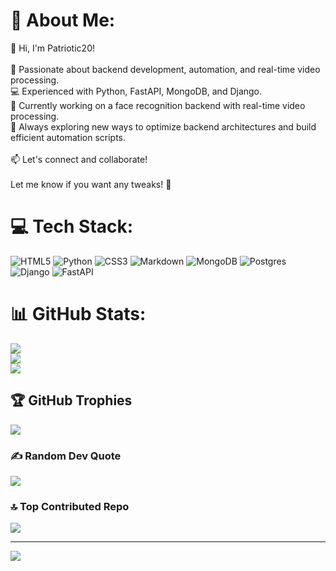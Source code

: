 # 💫 About Me:
👋 Hi, I'm Patriotic20!<br><br>🚀 Passionate about backend development, automation, and real-time video processing.<br>💻 Experienced with Python, FastAPI, MongoDB, and Django.<br>🎯 Currently working on a face recognition backend with real-time video processing.<br>🔧 Always exploring new ways to optimize backend architectures and build efficient automation scripts.<br><br>📫 Let's connect and collaborate!<br><br>Let me know if you want any tweaks! 🚀


# 💻 Tech Stack:
![HTML5](https://img.shields.io/badge/html5-%23E34F26.svg?style=for-the-badge&logo=html5&logoColor=white) ![Python](https://img.shields.io/badge/python-3670A0?style=for-the-badge&logo=python&logoColor=ffdd54) ![CSS3](https://img.shields.io/badge/css3-%231572B6.svg?style=for-the-badge&logo=css3&logoColor=white) ![Markdown](https://img.shields.io/badge/markdown-%23000000.svg?style=for-the-badge&logo=markdown&logoColor=white) ![MongoDB](https://img.shields.io/badge/MongoDB-%234ea94b.svg?style=for-the-badge&logo=mongodb&logoColor=white) ![Postgres](https://img.shields.io/badge/postgres-%23316192.svg?style=for-the-badge&logo=postgresql&logoColor=white) ![Django](https://img.shields.io/badge/django-%23092E20.svg?style=for-the-badge&logo=django&logoColor=white) ![FastAPI](https://img.shields.io/badge/FastAPI-005571?style=for-the-badge&logo=fastapi)
# 📊 GitHub Stats:
![](https://github-readme-stats.vercel.app/api?username=Patriotic20&theme=gruvbox&hide_border=false&include_all_commits=false&count_private=false)<br/>
![](https://nirzak-streak-stats.vercel.app/?user=Patriotic20&theme=gruvbox&hide_border=false)<br/>
![](https://github-readme-stats.vercel.app/api/top-langs/?username=Patriotic20&theme=gruvbox&hide_border=false&include_all_commits=false&count_private=false&layout=compact)

## 🏆 GitHub Trophies
![](https://github-profile-trophy.vercel.app/?username=Patriotic20&theme=radical&no-frame=false&no-bg=true&margin-w=4)

### ✍️ Random Dev Quote
![](https://quotes-github-readme.vercel.app/api?type=horizontal&theme=radical)

### 🔝 Top Contributed Repo
![](https://github-contributor-stats.vercel.app/api?username=Patriotic20&limit=5&theme=radical&combine_all_yearly_contributions=true)

---
[![](https://visitcount.itsvg.in/api?id=Patriotic20&icon=0&color=0)](https://visitcount.itsvg.in)

<!-- Proudly created with GPRM ( https://gprm.itsvg.in ) -->
